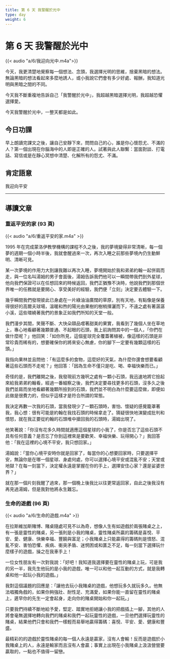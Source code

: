 ```yaml
---
title: 第 6 天 我警醒於光中
type: day
weight: 6
---
```


# 第 6 天 我警醒於光中

{{< audio "a/6/我迎向光中.m4a">}}

今天，我更清楚地覺察每一個想法、念頭，我選擇光明的思維，捨棄黑暗的想法。無論黑暗的想法看起來多麼地誘人，或小我說它們會有多少好處、報酬，我知道光明與黑暗之間的不同。

今天我不斷重複地告訴自己「我警醒於光中」，我超越黑暗選擇光明，我超越恐懼選擇愛。

今天我警醒於光中，一整天都是如此。


## 今日功課

早上朗讀完課文之後，讓自己安靜下來，問問自己的心，誰是你心懷怨尤、不滿的人？第一個出現在你腦海中的人即是正確的人。試著與此人聯繫：當面對談、打電話、寫信或是在靜心冥想中清楚、化解所有的怨尤、不滿。

## 肯定語意

我迎向平安

---

## 導讀文章

### 重返平安的家 (93 頁)

{{< audio "a/6/重返平安的家.m4a" >}}

1995 年在完成蒙洛伊教學機構的課程不久之後，我的夢境變得非常清晰，每一個夢的週期一個小時半後，我就會醒過來一次，再次入睡之前那些夢境內仍生動鮮明、清晰可見。

某一次夢境的作用力大到讓我難以再次入睡，夢境開始於我和弟弟約翰一起併肩而走，與一位名叫湯姆的男子會面後，湯姆告訴我們他可以一瞬間帶我們到外星球，他向我們保證可以在任想回來的時候返回，我們正猶豫不決時，他說我們到那個世界唯一的任務就是要開心、享受美好的經驗，我們便「立刻」決定要去體驗一下。

幾乎瞬間我們發現彼此已身處在一片綠油油廣闊的草原，別有天地，有點像是保養得很好的高爾夫球場，溫暖和煦的陽光由果樹的樹梢揮灑而下，不遠之處有著潺潺小溪，這些環繞著我們的景象正如我們所知的天堂一般。

我們漫步其間，笑聲不斷、大快朵頤品嚐著甜美的果實，我看到了幾個人坐在草地上，專心地看顧著幾顆普通、不起眼的石頭，我上前詢問其中的一個人，「你們在做什麼呢？」他回笑：「如你所見，這個星球完全覆蓋著植被，像這樣的石頭是非常珍貴而稀有的，想要確保你的將來安心無慮，你的腳下一定要有幾顆這樣的石頭。」

我指向果林並且問他：「有這麼多的食物，這麼好的天氣，為什麼你還會想要看顧著這些石頭而不走呢？」他回答：「因為生命不僅只是吃、喝、幸福快樂而已。」

奇怪的是，我們離開之後，我發現前方幾呎之處有一顆小石頭，我迅速地將它撿起來給我弟弟約翰看，經過一番細察之後，我們決定要尋找更多的石頭，沒多久之後我們並肩而坐地看顧著幾顆所撿到的石頭，我們並不明白為什麼要這麼做，即便如此做是很費力的，但似乎這樣才是符合所謂的常態。

我決定再數一次我的石頭，當我發現少了一顆石頭時，害怕、懷疑的感覺籠罩著我，我心想：很有可能是約翰在我找石頭的時候拿走了。猜疑很快地演變成批判和憤怒，就在我正要從約翰的石頭堆中搶回我的石頭時，湯姆出現了。

他笑著說：「你沒有花多久時間就適應這個星球的小我了，你是否忘了這些石頭不具有任何意義？是否忘了你到這裡來是要歡笑、幸福快樂、玩得開心？」我回答他：「我在這裡的心境不平安，我只想回家。」

湯姆說：「當你心境平安時你就是回家了，每當你的心想要回家時，只要選擇平安，無論你是在哪一個星球、身處何處，你可以選擇心境平安或混亂不安；天堂或地獄？在每一刻當下，決定權永遠是掌握在你的手上，選擇安住心家？還是娑婆世界？」

就在那一個片刻我醒了過來，那一個晚上後我比以往更常返回家，自此之後我沒有再見過湯姆，但是我對他將永生難忘。

### 生命的遊戲 (96 頁)

{{< audio "a/6/生命的遊戲.m4a" >}}

在拉斯維加斯賭博、賭桌隨處可見不以為奇，想像人生有如遊戲於兩張賭桌之上，有一張是靈性的賭桌，另一張則是小我的賭桌，靈性賭桌所贏的籌碼是喜悅、平安、愛、健康、快樂幸福、豐饒與富足；小我賭桌上只能贏得的籌碼則是憤怒、混亂不安、害怕恐懼、疾病、衝突矛盾、迷惘困或和匱乏不足，每一刻當下選擇玩什麼樣子的遊戲，操之在我車手上！

一位女性朋友有一次對我說：「好吧！我知道我選擇要在靈性的賭桌上玩，可是我的另一半，我先生他玩的是小我的遊戲，唯一可以和他一起互動的方式，就是我轉桌和他一起玩小我的遊戲。」

我對這個議題的回應是：「讓他去玩小我賭桌的遊戲，他想玩多久就玩多久。他無法唱獨角戲的，如果你夠強壯、耐性足、充滿愛，如果你能一直留在靈性的賭桌上，遲早你的先生一定會起身，走向你的賭桌開始和你一起玩。」

只要我們持續不斷地給予愛，堅定、踏實地拒絕讓小我的把戲插上一腳，其他的人將會毫無選擇地轉向我們的賭桌和我們一起玩靈性的遊戲，一旦他們選擇玩靈性的賭桌，結果他們只會和我們一樣輕而易舉地贏得籌碼：喜悅、平安、愛、健康和豐盛。

最精彩的的遊戲於靈性賭桌的每一個人永遠是贏家，沒有人會輸！反而是遊戲於小我賭桌上的人，永遠是輸家而且沒有人會贏；事實上出現在小我賭桌上汲汲營營要贏取的，一點也不值得一留戀。
